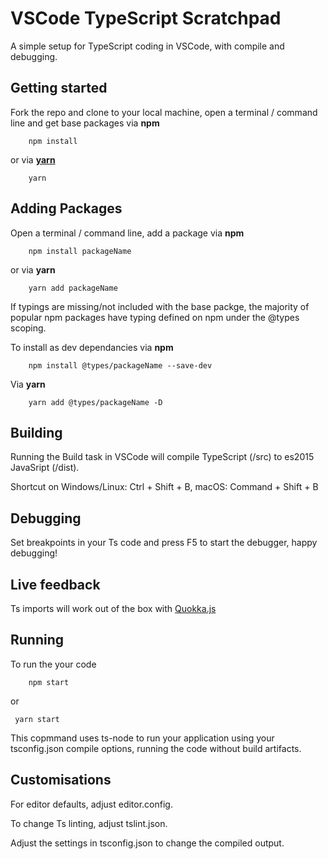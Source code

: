 # VSCode TypeScript Scratchpad

A simple setup for TypeScript coding in VSCode, with compile and debugging.


## Getting started

Fork the repo and clone to your local machine, open a terminal / command line and get base packages via **npm**

```
    npm install
```

or via **[yarn](https://yarnpkg.com)**

```
    yarn
```

## Adding Packages

Open a terminal / command line, add a package via **npm**

```
    npm install packageName
```

or via **yarn**

```
    yarn add packageName
```


If typings are missing/not included with the base packge, the majority of popular npm packages have typing defined on npm under the @types scoping.

To install as dev dependancies via **npm**

```
    npm install @types/packageName --save-dev
```

Via **yarn**
```
    yarn add @types/packageName -D
```


## Building

Running the Build task in VSCode will compile TypeScript (/src) to es2015 JavaSript (/dist).

Shortcut on Windows/Linux: Ctrl + Shift + B, macOS: Command + Shift + B


## Debugging

Set breakpoints in your Ts code and press F5 to start the debugger, happy debugging!


## Live feedback

Ts imports will work out of the box with [Quokka.js](https://quokkajs.com)

## Running

To run the your code

```
    npm start
```

or

```
 yarn start
```

This copmmand uses ts-node to run your application using your tsconfig.json compile options, running the code without build artifacts.

## Customisations

For editor defaults, adjust editor.config.

To change Ts linting, adjust tslint.json.

Adjust the settings in tsconfig.json to change the compiled output.
